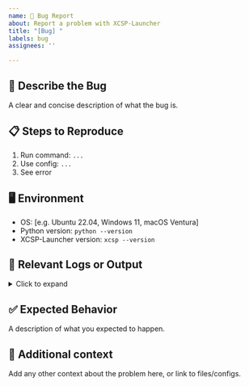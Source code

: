 ```yaml
---
name: 🐛 Bug Report
about: Report a problem with XCSP-Launcher
title: "[Bug] "
labels: bug
assignees: ''

---
```


## 🐞 Describe the Bug

A clear and concise description of what the bug is.

## 📋 Steps to Reproduce

1. Run command: `...`
2. Use config: `...`
3. See error

## 🖥️ Environment

- OS: [e.g. Ubuntu 22.04, Windows 11, macOS Ventura]
- Python version: `python --version`
- XCSP-Launcher version: `xcsp --version`

## 📄 Relevant Logs or Output

<details>
<summary>Click to expand</summary>
</details>

## ✅ Expected Behavior

A description of what you expected to happen.

## 📎 Additional context

Add any other context about the problem here, or link to files/configs.

